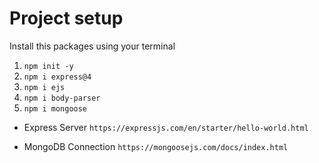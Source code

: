 # Project setup

Install this packages using your terminal
1. ``npm init -y``
2. `` npm i express@4 ``
3. ``npm i ejs``
4. ``npm i body-parser``
5.  ``npm i mongoose``

- Express Server ```https://expressjs.com/en/starter/hello-world.html```

- MongoDB Connection
````https://mongoosejs.com/docs/index.html````
